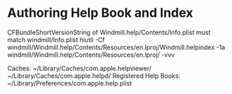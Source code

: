 
# Authoring Help Book and Index

CFBundleShortVersionString of Windmill.help/Contents/Info.plist must match windmill/Info.plist
hiutil -Cf windmill/Windmill.help/Contents/Resources/en.lproj/Windmill.helpindex -1a windmill/Windmill.help/Contents/Resources/en.lproj/ -vvv

Caches:
	~/Library/Caches/com.apple.helpviewer/
	~/Library/Caches/com.apple.helpd/
Registered Help Books: ~/Library/Preferences/com.apple.help.plist

